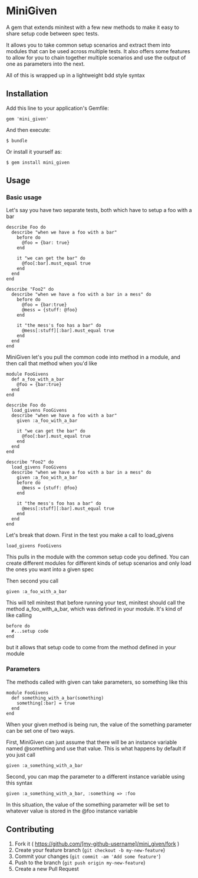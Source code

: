 # MiniGiven

A gem that extends minitest with a few new methods to make it easy to share setup code
between spec tests.

It allows you to take common setup scenarios and extract them into modules that
can be used across multiple tests. It also offers some features to allow for
you to chain together multiple scenarios and use the output of one as parameters
into the next.

All of this is wrapped up in a lightweight bdd style syntax

## Installation

Add this line to your application's Gemfile:

    gem 'mini_given'

And then execute:

    $ bundle

Or install it yourself as:

    $ gem install mini_given

## Usage

### Basic usage
Let's say you have two separate tests, both which have to setup a foo with a bar

    describe Foo do
      describe "when we have a foo with a bar"
        before do
          @foo = {bar: true}
        end

        it "we can get the bar" do
          @foo[:bar].must_equal true
        end
      end
    end

    describe "Foo2" do
      describe "when we have a foo with a bar in a mess" do
        before do
          @foo = {bar:true}
          @mess = {stuff: @foo}
        end

        it "the mess's foo has a bar" do
          @mess[:stuff][:bar].must_equal true
        end
      end
    end

MiniGiven let's you pull the common code into method in a module,
and then call that method when you'd like

    module FooGivens
      def a_foo_with_a_bar
        @foo = {bar:true}
      end
    end

    describe Foo do
      load_givens FooGivens
      describe "when we have a foo with a bar"
        given :a_foo_with_a_bar

        it "we can get the bar" do
          @foo[:bar].must_equal true
        end
      end
    end

    describe "Foo2" do
      load_givens FooGivens
      describe "when we have a foo with a bar in a mess" do
        given :a_foo_with_a_bar
        before do
          @mess = {stuff: @foo}
        end

        it "the mess's foo has a bar" do
          @mess[:stuff][:bar].must_equal true
        end
      end
    end

Let's break that down. First in the test you make a call to load_givens

    load_givens FooGivens

This pulls in the module with the common setup code you defined. You can create different modules
for different kinds of setup scenarios and only load the ones you want into a given spec

Then second you call

    given :a_foo_with_a_bar

This will tell minitest that before running your test, minitest should call the method
a_foo_with_a_bar, which was defined in your module. It's kind of like calling

    before do
      #...setup code
    end

but it allows that setup code to come from the method defined in your module

### Parameters
The methods called with given can take parameters, so something like this

    module FooGivens
      def something_with_a_bar(something)
        something[:bar] = true
      end
    end

When your given method is being run, the value of the something parameter can be set one of two ways.

First, MiniGiven can just assume that there will be an instance variable named @something and use that value.
This is what happens by default if you just call

    given :a_something_with_a_bar

Second, you can map the parameter to a different instance variable using this syntax

    given :a_something_with_a_bar, :something => :foo

In this situation, the value of the something parameter will be set to whatever value is
stored in the @foo instance variable

## Contributing

1. Fork it ( https://github.com/[my-github-username]/mini_given/fork )
2. Create your feature branch (`git checkout -b my-new-feature`)
3. Commit your changes (`git commit -am 'Add some feature'`)
4. Push to the branch (`git push origin my-new-feature`)
5. Create a new Pull Request
